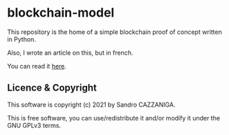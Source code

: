 # blockchain-model

This repository is the home of a simple blockchain proof of concept written in Python.

Also, I wrote an article on this, but in french.

You can read it [here](https://blog.kharec.info/post/une-blockchain-simple-en-python/).

## Licence & Copyright
This software is copyright (c) 2021 by Sandro CAZZANIGA.

This is free software, you can use/redistribute it and/or modify it under the GNU GPLv3 terms.
